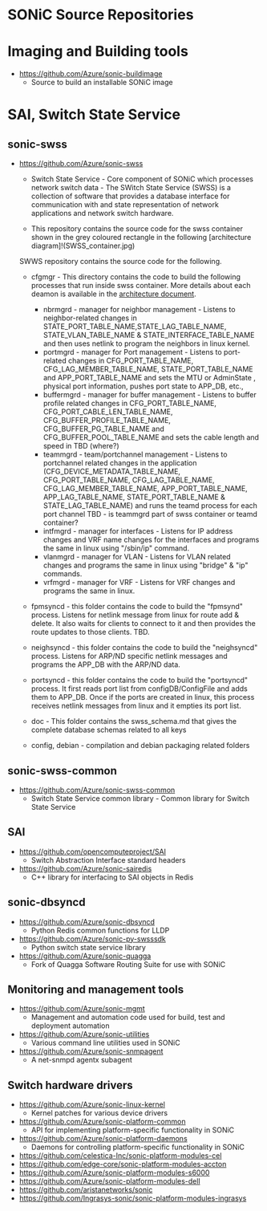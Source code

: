 # SONiC Source Repositories

# Imaging and Building tools
- https://github.com/Azure/sonic-buildimage
	- Source to build an installable SONiC image

# SAI, Switch State Service  

## sonic-swss  
- https://github.com/Azure/sonic-swss
	- Switch State Service - Core component of SONiC which processes network switch data - The SWitch State Service (SWSS) is a collection of software that provides a database interface for communication with and state representation of network applications and network switch hardware.

	- This repository contains the source code for the swss container shown in the grey coloured rectangle in the following [architecture diagram]!(SWSS_container.jpg)

  SWWS repository contains the source code for the following.
  - cfgmgr - This directory contains the code to build the following processes that run inside swss container. More details about each deamon is available in the [architecture document](https://github.com/Azure/SONiC/wiki/Architecture).
	- nbrmgrd - manager for neighbor management - Listens to neighbor-related changes in STATE_PORT_TABLE_NAME,STATE_LAG_TABLE_NAME, STATE_VLAN_TABLE_NAME & STATE_INTERFACE_TABLE_NAME and then uses netlink to program the neighbors in linux kernel. 
	- portmgrd - manager for Port management - Listens to port-related changes in CFG_PORT_TABLE_NAME, CFG_LAG_MEMBER_TABLE_NAME, STATE_PORT_TABLE_NAME and APP_PORT_TABLE_NAME and sets the MTU or AdminState , physical port information, pushes port state to APP_DB, etc.,
	- buffermgrd - manager for buffer management - Listens to buffer profile related changes in CFG_PORT_TABLE_NAME, CFG_PORT_CABLE_LEN_TABLE_NAME, CFG_BUFFER_PROFILE_TABLE_NAME, CFG_BUFFER_PG_TABLE_NAME and CFG_BUFFER_POOL_TABLE_NAME and sets the cable length and speed in TBD (where?)
	- teammgrd - team/portchannel management - Listens to portchannel related changes in the application (CFG_DEVICE_METADATA_TABLE_NAME, CFG_PORT_TABLE_NAME, CFG_LAG_TABLE_NAME, CFG_LAG_MEMBER_TABLE_NAME, APP_PORT_TABLE_NAME, APP_LAG_TABLE_NAME, STATE_PORT_TABLE_NAME & STATE_LAG_TABLE_NAME) and  runs the teamd process for each port channel
	  TBD - is teammgrd part of swss container or teamd container?
	- intfmgrd - manager for interfaces - Listens for IP address changes and VRF name changes for the interfaces and programs the same in linux using "/sbin/ip" command.
    - vlanmgrd - manager for VLAN - Listens for VLAN related changes and programs the same in linux using "bridge" & "ip" commands. 
    - vrfmgrd - manager for VRF - Listens for VRF changes and programs the same in linux.
	
  - fpmsyncd - this folder contains the code to build the "fpmsynd" process. Listens for netlink message from linux for route add & delete. It also waits for clients to connect to it and then provides the route updates to those clients. TBD. 
  - neighsyncd - this folder contains the code to build the "neighsyncd" process. Listens for ARP/ND specific netlink messages and programs the APP_DB with the ARP/ND data.
  - portsyncd - this folder contains the code to build the "portsyncd" process. It first reads port list from configDB/ConfigFile and adds them to APP_DB. Once if the ports are created in linux, this process receives netlink messages from linux and it empties its port list.
  - doc - This folder contains the swss_schema.md that gives the complete database schemas related to all keys
  - config, debian - compilation and debian packaging related folders
	
## sonic-swss-common  	
- https://github.com/Azure/sonic-swss-common
	- Switch State Service common library - Common library for Switch State Service
	
## SAI  	
- https://github.com/opencomputeproject/SAI
	- Switch Abstraction Interface standard headers
- https://github.com/Azure/sonic-sairedis
	- C++ library for interfacing to SAI objects in Redis
	
## sonic-dbsyncd  

- https://github.com/Azure/sonic-dbsyncd
	- Python Redis common functions for LLDP
- https://github.com/Azure/sonic-py-swsssdk
	- Python switch state service library
- https://github.com/Azure/sonic-quagga
	- Fork of Quagga Software Routing Suite for use with SONiC
	
## Monitoring and management tools
- https://github.com/Azure/sonic-mgmt
	- Management and automation code used for build, test and deployment automation
- https://github.com/Azure/sonic-utilities
	- Various command line utilities used in SONiC
- https://github.com/Azure/sonic-snmpagent
	- A net-snmpd agentx subagent

## Switch hardware drivers
- https://github.com/Azure/sonic-linux-kernel
	- Kernel patches for various device drivers
- https://github.com/Azure/sonic-platform-common
	- API for implementing platform-specific functionality in SONiC
- https://github.com/Azure/sonic-platform-daemons
	- Daemons for controlling platform-specific functionality in SONiC
- https://github.com/celestica-Inc/sonic-platform-modules-cel
- https://github.com/edge-core/sonic-platform-modules-accton
- https://github.com/Azure/sonic-platform-modules-s6000
- https://github.com/Azure/sonic-platform-modules-dell
- https://github.com/aristanetworks/sonic
- https://github.com/Ingrasys-sonic/sonic-platform-modules-ingrasys

